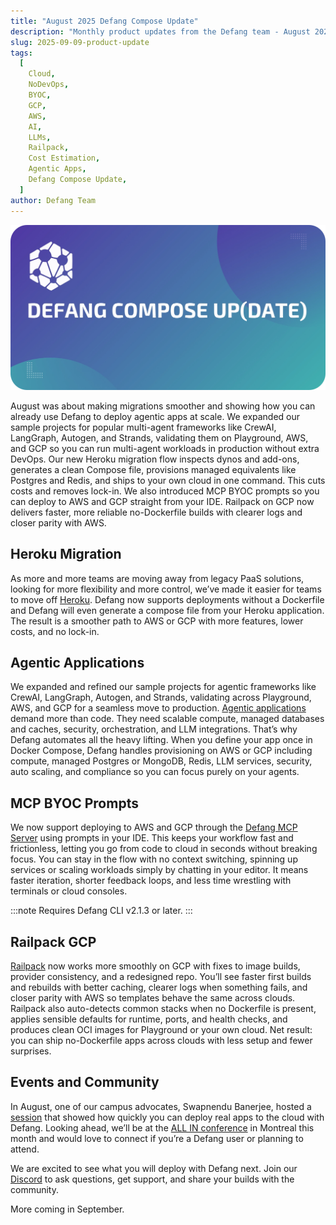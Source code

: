 ```yaml
---
title: "August 2025 Defang Compose Update"
description: "Monthly product updates from the Defang team - August 2025"
slug: 2025-09-09-product-update
tags:
  [
    Cloud,
    NoDevOps,
    BYOC,
    GCP,
    AWS,
    AI,
    LLMs,
    Railpack,
    Cost Estimation,
    Agentic Apps,
    Defang Compose Update,
  ]
author: Defang Team
---
```


![Defang Compose Update](/img/defang-compose-update.webp)

August was about making migrations smoother and showing how you can already use Defang to deploy agentic apps at scale. We expanded our sample projects for popular multi-agent frameworks like CrewAI, LangGraph, Autogen, and Strands, validating them on Playground, AWS, and GCP so you can run multi-agent workloads in production without extra DevOps. Our new Heroku migration flow inspects dynos and add-ons, generates a clean Compose file, provisions managed equivalents like Postgres and Redis, and ships to your own cloud in one command. This cuts costs and removes lock-in. We also introduced MCP BYOC prompts so you can deploy to AWS and GCP straight from your IDE. Railpack on GCP now delivers faster, more reliable no-Dockerfile builds with clearer logs and closer parity with AWS.

## Heroku Migration

As more and more teams are moving away from legacy PaaS solutions, looking for more flexibility and more control, we’ve made it easier for teams to move off [Heroku](https://docs.defang.io/docs/tutorials/migrating-from-heroku). Defang now supports deployments without a Dockerfile and Defang will even generate a compose file from your Heroku application. The result is a smoother path to AWS or GCP with more features, lower costs, and no lock-in.

## Agentic Applications

We expanded and refined our sample projects for agentic frameworks like CrewAI, LangGraph, Autogen, and Strands, validating across Playground, AWS, and GCP for a seamless move to production. [Agentic applications](https://docs.defang.io/blog/agentic-apps) demand more than code. They need scalable compute, managed databases and caches, security, orchestration, and LLM integrations. That’s why Defang automates all the heavy lifting. When you define your app once in Docker Compose, Defang handles provisioning on AWS or GCP including compute, managed Postgres or MongoDB, Redis, LLM services, security, auto scaling, and compliance so you can focus purely on your agents.

## MCP BYOC Prompts

We now support deploying to AWS and GCP through the [Defang MCP Server](http://docs.defang.io/docs/tutorials/deploying-with-the-defang-mcp-server) using prompts in your IDE. This keeps your workflow fast and frictionless, letting you go from code to cloud in seconds without breaking focus. You can stay in the flow with no context switching, spinning up services or scaling workloads simply by chatting in your editor. It means faster iteration, shorter feedback loops, and less time wrestling with terminals or cloud consoles.

:::note
Requires Defang CLI v2.1.3 or later.
:::

## Railpack GCP

[Railpack](https://docs.defang.io/docs/concepts/railpack) now works more smoothly on GCP with fixes to image builds, provider consistency, and a redesigned repo. You’ll see faster first builds and rebuilds with better caching, clearer logs when something fails, and closer parity with AWS so templates behave the same across clouds. Railpack also auto-detects common stacks when no Dockerfile is present, applies sensible defaults for runtime, ports, and health checks, and produces clean OCI images for Playground or your own cloud. Net result: you can ship no-Dockerfile apps across clouds with less setup and fewer surprises.

## Events and Community

In August, one of our campus advocates, Swapnendu Banerjee, hosted a [session](https://www.linkedin.com/posts/rajanyamaity_statuscode2-iiitkalyani-iiserkolkata-activity-7365717326035374081-Ky-S/) that showed how quickly you can deploy real apps to the cloud with Defang. Looking ahead, we’ll be at the [ALL IN conference](https://allinevent.ai/) in Montreal this month and would love to connect if you’re a Defang user or planning to attend.

We are excited to see what you will deploy with Defang next. Join our [Discord](https://s.defang.io/discord) to ask questions, get support, and share your builds with the community.

More coming in September.
